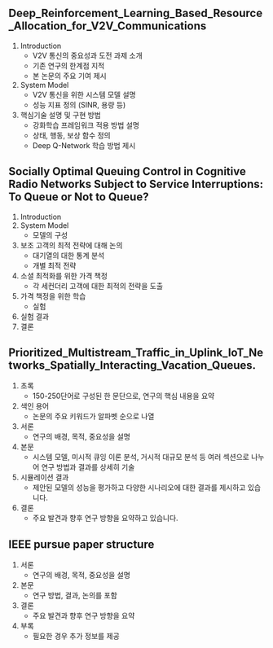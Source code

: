 ## Deep_Reinforcement_Learning_Based_Resource_Allocation_for_V2V_Communications
1. Introduction
   * V2V 통신의 중요성과 도전 과제 소개
   * 기존 연구의 한계점 지적
   * 본 논문의 주요 기여 제시
2. System Model
   * V2V 통신을 위한 시스템 모델 설명
   * 성능 지표 정의 (SINR, 용량 등)
3. 핵심기술 설명 및 구현 방법
   * 강화학습 프레임워크 적용 방법 설명
   * 상태, 행동, 보상 함수 정의
   * Deep Q-Network 학습 방법 제시

## Socially Optimal Queuing Control in Cognitive Radio Networks Subject to Service Interruptions: To Queue or Not to Queue?
1. Introduction
2. System Model
   * 모델의 구성
3. 보조 고객의 최적 전략에 대해 논의
   * 대기열의 대한 통계 분석
   * 개별 최적 전략
4. 소셜 최적화를 위한 가격 책정
   * 각 세컨더리 고객에 대한 최적의 전략을 도출
5. 가격 책정을 위한 학습
   * 실험
6. 실험 결과
7. 결론

## Prioritized_Multistream_Traffic_in_Uplink_IoT_Networks_Spatially_Interacting_Vacation_Queues.
1. 초록
   * 150-250단어로 구성된 한 문단으로, 연구의 핵심 내용을 요약
2. 색인 용어
   * 논문의 주요 키워드가 알파벳 순으로 나열
3. 서론
   * 연구의 배경, 목적, 중요성을 설명
4. 본문
   * 시스템 모델, 미시적 큐잉 이론 분석, 거시적 대규모 분석 등 여러 섹션으로 나누어 연구 방법과 결과를 상세히 기술
5. 시뮬레이션 결과
   * 제안된 모델의 성능을 평가하고 다양한 시나리오에 대한 결과를 제시하고 있습니다.
6. 결론
   * 주요 발견과 향후 연구 방향을 요약하고 있습니다.

## IEEE pursue paper structure
1. 서론
   * 연구의 배경, 목적, 중요성을 설명
2. 본문
   * 연구 방법, 결과, 논의를 포함
3. 결론
   * 주요 발견과 향후 연구 방향을 요약
4. 부록
   * 필요한 경우 추가 정보를 제공

